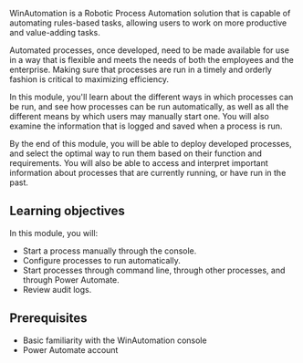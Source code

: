 WinAutomation is a Robotic Process Automation solution that is capable of automating rules-based tasks, allowing users to work on more productive and value-adding tasks.

Automated processes, once developed, need to be made available for use in a way that is flexible and meets the needs of both the employees and the enterprise. Making sure that processes are run in a timely and orderly fashion is critical to maximizing efficiency.

In this module, you'll learn about the different ways in which processes can be run, and see how processes can be run automatically, as well as all the different means by which users may manually start one. You will also examine the information that is logged and saved when a process is run.

By the end of this module, you will be able to deploy developed processes, and select the optimal way to run them based on their function and requirements. You will also be able to access and interpret important information about processes that are currently running, or have run in the past.

## Learning objectives

In this module, you will:

* Start a process manually through the console.
* Configure processes to run automatically.
* Start processes through command line, through other processes, and through Power Automate.
* Review audit logs.

## Prerequisites

* Basic familiarity with the WinAutomation console
* Power Automate account
